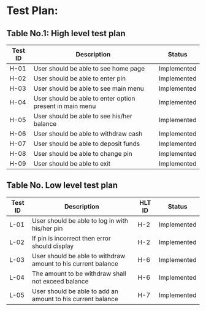 # Test Plan:

## Table No.1: High level test plan

| Test ID | Description | Status |
|---------|-------------|--------|
| H-01 | User should be able to see home page | Implemented |
| H-02 | User should be able to enter pin | Implemented |
| H-03 | User should be able to see main menu | Implemented |
| H-04 | User should be able to enter option present in main menu | Implemented |
| H-05 | User should be able to see his/her balance | Implemented |
| H-06 | User should be able to withdraw cash | Implemented |
| H-07 | User should be able to deposit funds | Implemented |
| H-08 | User should be able to change pin | Implemented |
| H-09 | User should be able to exit | Implemented |


## Table No. Low level test plan

| Test ID | Description | HLT ID | Status |
|---------|-------------|--------|--------|
| L-01 | User should be able to log in with his/her pin | H-2 | Implemented |
| L-02 | If pin is incorrect then error should display | H-2 | Implemented |
| L-03 | User should be able to withdraw amount to his current balance | H-6 | Implemented |
| L-04 | The amount to be withdraw shall not exceed balance | H-6 | Implemented |
| L-05 | User should be able to add an amount to his current balance | H-7 | Implemented |



